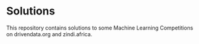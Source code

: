 # Solutions
This repository contains solutions to some Machine Learning Competitions on drivendata.org and zindi.africa.
